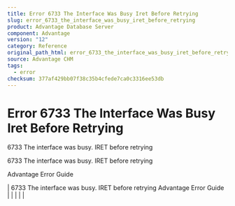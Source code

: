 ```yaml
---
title: Error 6733 The Interface Was Busy Iret Before Retrying
slug: error_6733_the_interface_was_busy_iret_before_retrying
product: Advantage Database Server
component: Advantage
version: "12"
category: Reference
original_path_html: error_6733_the_interface_was_busy_iret_before_retrying.htm
source: Advantage CHM
tags:
  - error
checksum: 377af429bb07f38c35b4cfede7ca0c3316ee53db
---
```


# Error 6733 The Interface Was Busy Iret Before Retrying

6733 The interface was busy. IRET before retrying

6733 The interface was busy. IRET before retrying

Advantage Error Guide

| 6733 The interface was busy. IRET before retrying  Advantage Error Guide |  |  |  |  |
